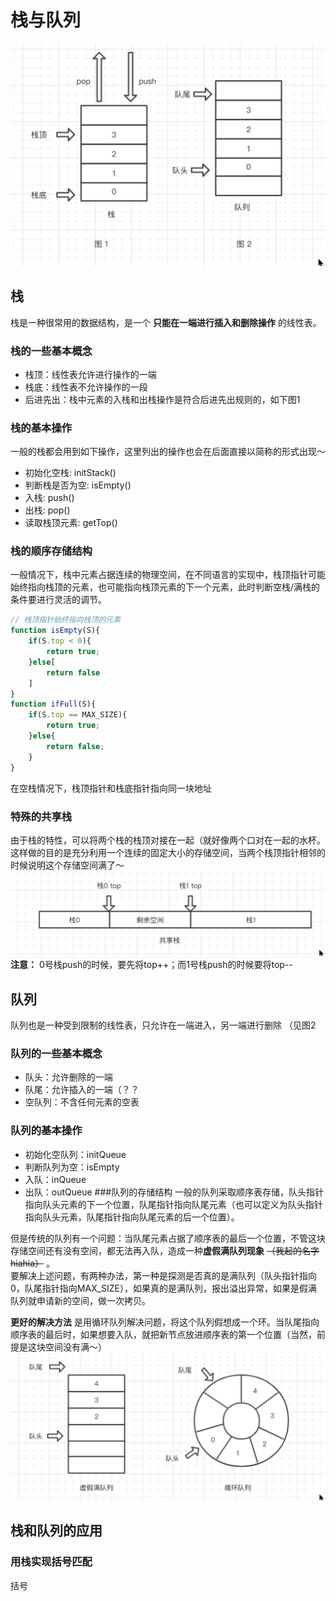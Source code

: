 # 栈与队列
![](./img1.png)
## 栈
栈是一种很常用的数据结构，是一个 **只能在一端进行插入和删除操作** 的线性表。
### 栈的一些基本概念
- 栈顶：线性表允许进行操作的一端
- 栈底：线性表不允许操作的一段
- 后进先出：栈中元素的入栈和出栈操作是符合后进先出规则的，如下图1
### 栈的基本操作
一般的栈都会用到如下操作，这里列出的操作也会在后面直接以简称的形式出现～
- 初始化空栈: initStack()
- 判断栈是否为空: isEmpty() 
- 入栈: push()
- 出栈: pop()
- 读取栈顶元素: getTop()
### 栈的顺序存储结构
一般情况下，栈中元素占据连续的物理空间，在不同语言的实现中，栈顶指针可能始终指向栈顶的元素，也可能指向栈顶元素的下一个元素，此时判断空栈/满栈的条件要进行灵活的调节。
```javascript
// 栈顶指针始终指向栈顶的元素
function isEmpty(S){
    if(S.top < 0){
        return true;
    }else[
        return false
    ]
}
function ifFull(S){
    if(S.top == MAX_SIZE){
        return true;
    }else{
        return false;
    }
}
```    
在空栈情况下，栈顶指针和栈底指针指向同一块地址
### 特殊的共享栈
由于栈的特性，可以将两个栈的栈顶对接在一起（就好像两个口对在一起的水杯。这样做的目的是充分利用一个连续的固定大小的存储空间，当两个栈顶指针相邻的时候说明这个存储空间满了～
![](./img2.png)
**注意：** 0号栈push的时候，要先将top++；而1号栈push的时候要将top--

## 队列
队列也是一种受到限制的线性表，只允许在一端进入，另一端进行删除
（见图2
### 队列的一些基本概念
- 队头：允许删除的一端
- 队尾：允许插入的一端（？？
- 空队列：不含任何元素的空表
### 队列的基本操作
- 初始化空队列：initQueue
- 判断队列为空：isEmpty
- 入队：inQueue
- 出队：outQueue
###队列的存储结构
一般的队列采取顺序表存储，队头指针指向队头元素的下一个位置，队尾指针指向队尾元素（也可以定义为队头指针指向队头元素，队尾指针指向队尾元素的后一个位置）。

但是传统的队列有一个问题：当队尾元素占据了顺序表的最后一个位置，不管这块存储空间还有没有空间，都无法再入队，造成一种**虚假满队列现象**  ~~（我起的名字hiahia）~~ 。     
要解决上述问题，有两种办法，第一种是探测是否真的是满队列（队头指针指向0，队尾指针指向MAX_SIZE），如果真的是满队列，报出溢出异常，如果是假满队列就申请新的空间，做一次拷贝。

**更好的解决方法** 是用循环队列解决问题，将这个队列假想成一个环。当队尾指向顺序表的最后时，如果想要入队，就把新节点放进顺序表的第一个位置（当然，前提是这块空间没有满～）
![](./img3.png)

## 栈和队列的应用
### 用栈实现括号匹配
括号 